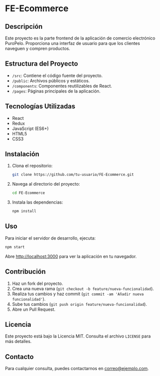 
# FE-Ecommerce

## Descripción
Este proyecto es la parte frontend de la aplicación de comercio electrónico PuroPelo. Proporciona una interfaz de usuario para que los clientes naveguen y compren productos.

## Estructura del Proyecto
- `/src`: Contiene el código fuente del proyecto.
- `/public`: Archivos públicos y estáticos.
- `/components`: Componentes reutilizables de React.
- `/pages`: Páginas principales de la aplicación.

## Tecnologías Utilizadas
- React
- Redux
- JavaScript (ES6+)
- HTML5
- CSS3

## Instalación
1. Clona el repositorio:
    ```bash
    git clone https://github.com/tu-usuario/FE-Ecommerce.git
    ```
2. Navega al directorio del proyecto:
    ```bash
    cd FE-Ecommerce
    ```
3. Instala las dependencias:
    ```bash
    npm install
    ```

## Uso
Para iniciar el servidor de desarrollo, ejecuta:
```bash
npm start
```
Abre [http://localhost:3000](http://localhost:3000) para ver la aplicación en tu navegador.

## Contribución
1. Haz un fork del proyecto.
2. Crea una nueva rama (`git checkout -b feature/nueva-funcionalidad`).
3. Realiza tus cambios y haz commit (`git commit -am 'Añadir nueva funcionalidad'`).
4. Sube tus cambios (`git push origin feature/nueva-funcionalidad`).
5. Abre un Pull Request.

## Licencia
Este proyecto está bajo la Licencia MIT. Consulta el archivo `LICENSE` para más detalles.

## Contacto
Para cualquier consulta, puedes contactarnos en [correo@ejemplo.com](mailto:correo@ejemplo.com).